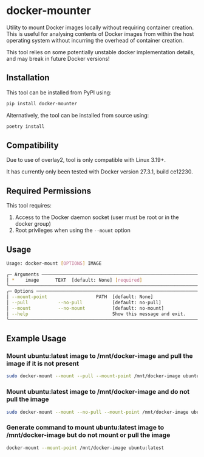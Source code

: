 # docker-mounter
Utility to mount Docker images locally without requiring container creation. This is useful for analysing contents of
Docker images from within the host operating system without incurring the overhead of container creation.

This tool relies on some potentially unstable docker implementation details, and may break in future Docker versions!

## Installation

This tool can be installed from PyPI using:

```bash
pip install docker-mounter
```

Alternatively, the tool can be installed from source using:

```bash
poetry install
```

## Compatibility
Due to use of overlay2, tool is only compatible with Linux 3.19+.

It has currently only been tested with Docker version 27.3.1, build ce12230.

## Required Permissions
This tool requires:
1. Access to the Docker daemon socket (user must be root or in the docker group)
2. Root privileges when using the `--mount` option

## Usage

```bash
Usage: docker-mount [OPTIONS] IMAGE

╭─ Arguments ─────────────────────────────────────────────────────────╮
│ *    image      TEXT  [default: None] [required]                    │
╰─────────────────────────────────────────────────────────────────────╯
╭─ Options ───────────────────────────────────────────────────────────╮
│ --mount-point                  PATH  [default: None]                │
│ --pull           --no-pull           [default: no-pull]             │
│ --mount          --no-mount          [default: no-mount]            │
│ --help                               Show this message and exit.    │
╰─────────────────────────────────────────────────────────────────────╯
```

## Example Usage

### Mount ubuntu:latest image to /mnt/docker-image and pull the image if it is not present
```bash
sudo docker-mount --mount --pull --mount-point /mnt/docker-image ubuntu:latest
```

### Mount ubuntu:latest image to /mnt/docker-image and do not pull the image
```bash
sudo docker-mount --mount --no-pull --mount-point /mnt/docker-image ubuntu:latest
```

### Generate command to mount ubuntu:latest image to /mnt/docker-image but do not mount or pull the image
```bash
docker-mount --mount-point /mnt/docker-image ubuntu:latest
```
